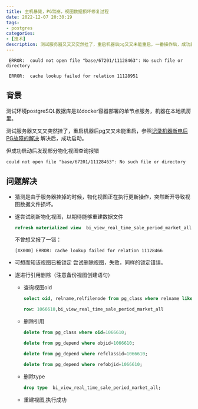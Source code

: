 ```yaml
---
title: 主机暴毙，PG驾崩，视图数据损坏修复过程
date: 2022-12-07 20:30:19
tags:
- postgres
categories:
- [技术]
description: 测试服务器又又又突然挂了，重启机器后pg又又未能重启，一番操作后，成功启动。但成功启动后发现部分物化视图查询报错...
---
```


```
 ERROR:  could not open file "base/67201/11128463": No such file or directory
```

```
 ERROR:  cache lookup failed for relation 11128951
```

## 背景
测试环境postgreSQL数据库是以docker容器部署的单节点服务，机器在本地机房里。

测试服务器又又又突然挂了，重启机器后pg又又未能重启，参照[记录机器断电后PG故障的解决](https://leeblog.icu/2022/05/24/)
解决后，成功启动。

但成功启动后发现部分物化视图查询报错
```
could not open file "base/67201/11128463": No such file or directory
```

## 问题解决
* 猜测是由于服务器挂掉的时候，物化视图正在执行更新操作，突然断开导致视图数据文件损坏。

* 遂尝试刷新物化视图，以期待能够重建数据文件
    ```sql
    refresh materialized view  bi_view_real_time_sale_period_market_all;
    ```
  不曾想又报了一错：
    ```
    [XX000] ERROR: cache lookup failed for relation 11128466
    ```

* 可想而知该视图已被锁定
  尝试删除视图，失败，同样的锁定错误。
* 遂进行引用删除（注意备份视图创建语句）

  * 查询视图oid
    ```sql
    select oid, relname,relfilenode from pg_class where relname like '%bi_view_real_time_sale_period_market_all%';
    
    row: 1066610,bi_view_real_time_sale_period_market_all
    ```

  * 删除引用
    ```sql
    delete from pg_class where oid=1066610;
    
    delete from pg_depend where objid=1066610;
    
    delete from pg_depend where refclassid=1066610;
    
    delete from pg_depend where refobjid=1066610;
    ```
  * 删除type
    ```sql
    drop type  bi_view_real_time_sale_period_market_all;
    ```
  * 重建视图,执行成功

